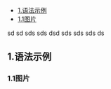 * [1.语法示例](#1)
* [1.1图片](#1.1)

sd
sd
sds
sds
dsd
sds
sds
sds
ds



<h2 id="1">1.语法示例</h2>

<h3 id="1.1">1.1图片</h3>
